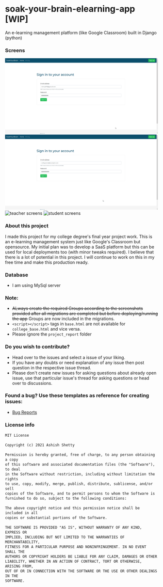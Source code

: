 # soak-your-brain-elearning-app [WIP]

An e-learning management platform (like Google Classroom) built in Django (python)

### Screens

![sybadmin screens](/screenshots/gifs/sybadmin.gif)
![collegeadmin screens](/screenshots/gifs/collegeadmin.gif)
![teacher screens](/screenshots/gifs/teacher.gif)
![student screens](/screenshots/gifs/student.gif)

### About this project

I made this project for my college degree's final year project work. This is an e-learning management system just like Google's Classroom but opensource.
My initial plan was to develop a SaaS platform but this can be used for local deployments too (with minor tweaks required). I believe that there is a lot of potential in this project.
I will continue to work on this in my free time and make this production ready.

### Database

-   I am using MySql server

### Note:

-   ~~ALways create the required Groups according to the screenshots provided after all migrations are completed but before deploying/running the app~~ Groups are now included in the migrations.
-   `<script></script>` tags in `base.html` are not available for `college_base.html` and vice versa.
-   Please ignore the `project_report` folder

### Do you wish to contribute?
* Head over to the issues and select a issue of your liking.
* If you have any doubts or need explanation of any issue then post question in the respective issue thread.
* Please don't create new issues for asking questions about already open issue, use that particular issue's thread for asking questions or head over to discussions.


### Found a bug? Use these templates as reference for creating issues:

-   [Bug Reports](https://github.com/Shetty073/soak-your-brain-elearning-app/blob/master/.github/ISSUE_TEMPLATE/bug_report.md)

### License info

```
MIT License

Copyright (c) 2021 Ashish Shetty

Permission is hereby granted, free of charge, to any person obtaining a copy
of this software and associated documentation files (the "Software"), to deal
in the Software without restriction, including without limitation the rights
to use, copy, modify, merge, publish, distribute, sublicense, and/or sell
copies of the Software, and to permit persons to whom the Software is
furnished to do so, subject to the following conditions:

The above copyright notice and this permission notice shall be included in all
copies or substantial portions of the Software.

THE SOFTWARE IS PROVIDED "AS IS", WITHOUT WARRANTY OF ANY KIND, EXPRESS OR
IMPLIED, INCLUDING BUT NOT LIMITED TO THE WARRANTIES OF MERCHANTABILITY,
FITNESS FOR A PARTICULAR PURPOSE AND NONINFRINGEMENT. IN NO EVENT SHALL THE
AUTHORS OR COPYRIGHT HOLDERS BE LIABLE FOR ANY CLAIM, DAMAGES OR OTHER
LIABILITY, WHETHER IN AN ACTION OF CONTRACT, TORT OR OTHERWISE, ARISING FROM,
OUT OF OR IN CONNECTION WITH THE SOFTWARE OR THE USE OR OTHER DEALINGS IN THE
SOFTWARE.
```

